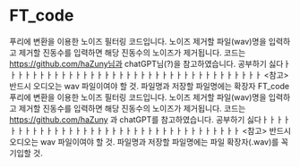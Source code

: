 # FT_code
푸리에 변환을 이용한 노이즈 필터링 코드입니다. 노이즈 제거할 파일(wav)명을 입력하고 제거할 진동수를 입력하면 해당 진동수의 노이즈가 제거됩니다. 코드는 https://github.com/haZuny님과 chatGPT님(?)을 참고하였습니다.
공부하기 싫다ㅏㅏㅏㅏㅏㅏㅏㅏㅏㅏㅏㅏㅏㅏㅏㅏㅏㅏㅏㅏㅏㅏㅏㅏㅏㅏㅏㅏㅏㅏㅏㅏㅏㅏㅏㅏ
<참고> 반드시 오디오는 wav 파일이여야 할 것. 파일명과 저장할 파일명에는 확장자 FT_code
푸리에 변환을 이용한 노이즈 필터링 코드입니다. 노이즈 제거할 파일(wav)명을 입력하고 제거할 진동수를 입력하면 해당 진동수의 노이즈가 제거됩니다. 코드는 https://github.com/haZuny 과 chatGPT를 참고하였습니다.
공부하기 싫다ㅏㅏㅏㅏㅏㅏㅏㅏㅏㅏㅏㅏㅏㅏㅏㅏㅏㅏㅏㅏㅏㅏㅏㅏㅏㅏㅏㅏㅏㅏㅏㅏㅏㅏㅏㅏ
<참고> 반드시 오디오는 wav 파일이여야 할 것. 파일명과 저장할 파일명에는 파일 확장자(.wav)를 꼭 기입할 것.
